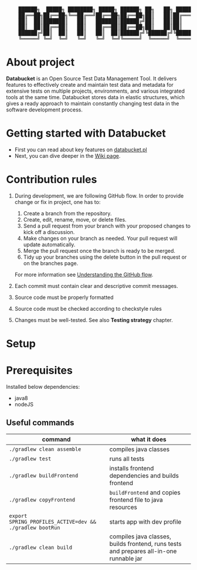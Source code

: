 <pre>
    ██████╗  █████╗ ████████╗ █████╗ ██████╗ ██╗   ██╗ ██████╗██╗  ██╗███████╗████████╗    ██████╗
    ██╔══██╗██╔══██╗╚══██╔══╝██╔══██╗██╔══██╗██║   ██║██╔════╝██║ ██╔╝██╔════╝╚══██╔══╝    ╚════██╗
    ██║  ██║███████║   ██║   ███████║██████╔╝██║   ██║██║     █████╔╝ █████╗     ██║        █████╔╝
    ██║  ██║██╔══██║   ██║   ██╔══██║██╔══██╗██║   ██║██║     ██╔═██╗ ██╔══╝     ██║        ╚═══██╗
    ██████╔╝██║  ██║   ██║   ██║  ██║██████╔╝╚██████╔╝╚██████╗██║  ██╗███████╗   ██║       ██████╔╝
    ╚═════╝ ╚═╝  ╚═╝   ╚═╝   ╚═╝  ╚═╝╚═════╝  ╚═════╝  ╚═════╝╚═╝  ╚═╝╚══════╝   ╚═╝       ╚═════╝
</pre>

# About project

**Databucket** is an Open Source Test Data Management Tool. It delivers features to effectively create and maintain test data and metadata for extensive tests on multiple projects, environments, and various integrated tools at the same time. Databucket stores data in elastic structures, which gives a ready approach to maintain constantly changing test data in the software development process.

# Getting started with Databucket
* First you can read about key features on [databucket.pl](https://databucket.pl)
* Next, you can dive deeper in the [Wiki page](https://github.com/databucket/databucket-server/wiki).

# Contribution rules

1. During development, we are following GitHub flow. In order to provide change or fix in project, one has to:

    1. Create a branch from the repository.
    2. Create, edit, rename, move, or delete files.
    3. Send a pull request from your branch with your proposed changes to kick off a discussion.
    4. Make changes on your branch as needed. Your pull request will update automatically.
    5. Merge the pull request once the branch is ready to be merged.
    6. Tidy up your branches using the delete button in the pull request or on the branches page.

   For more information see [Understanding the GitHub flow](https://guides.github.com/introduction/flow/).

2. Each commit must contain clear and descriptive commit messages.

3. Source code must be properly formatted

   [//]: # (TODO add more info once formatter is defined and added to the code)

4. Source code must be checked according to checkstyle rules

   [//]: # (TODO add more info once formatter is defined and added to the code)

5. Changes must be well-tested. See also **Testing strategy** chapter.

# Setup

# Prerequisites

Installed below dependencies:

- java8
- nodeJS

## Useful commands

| command       | what it does|
| ------------- |-------------| 
|`./gradlew clean assemble`| compiles java classes|
|`./gradlew test`| runs all tests |
|`./gradlew buildFrontend`| installs frontend dependencies and builds frontend|
|`./gradlew copyFrontend`|`buildFrontend` and copies frontend file to java resources |
|`export SPRING_PROFILES_ACTIVE=dev && ./gradlew bootRun`| starts app with dev profile |
|`./gradlew clean build`| compiles java classes, builds frontend, runs tests and prepares all-in-one runnable jar |


